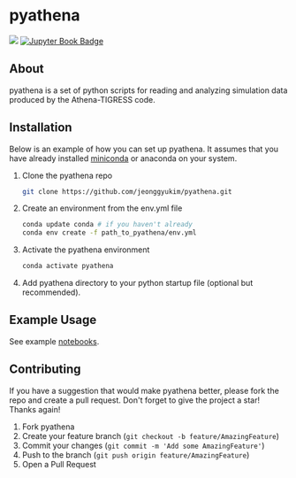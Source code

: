 # pyathena

[<img src="https://img.shields.io/badge/DOI-10.34770%2Fackh--7y71-blue">](https://doi.org/)
[![Jupyter Book Badge](https://jupyterbook.org/badge.svg)](https://changgoo.github.io/pyathena/)

<div id="top"></div>
<!--
*** README.md template Shamelessly taken from
*** https://raw.githubusercontent.com/othneildrew/Best-README-Template/master/README.md
-->

## About

pyathena is a set of python scripts for reading and analyzing simulation data produced by the Athena-TIGRESS code.

## Installation

Below is an example of how you can set up pyathena. It assumes that you have already installed [miniconda](https://docs.conda.io/en/latest/miniconda.html) or anaconda on your system.

1. Clone the pyathena repo
   ```sh
   git clone https://github.com/jeonggyukim/pyathena.git
   ```
3. Create an environment from the env.yml file
   ```sh
   conda update conda # if you haven't already
   conda env create -f path_to_pyathena/env.yml
   ```
4. Activate the pyathena environment
   ```sh
   conda activate pyathena
   ```
5. Add pyathena directory to your python startup file (optional but recommended).

## Example Usage

See example [notebooks](../notebook).

## Contributing

If you have a suggestion that would make pyathena better, please fork the repo and create a pull request.
Don't forget to give the project a star! Thanks again!

1. Fork pyathena
2. Create your feature branch (`git checkout -b feature/AmazingFeature`)
3. Commit your changes (`git commit -m 'Add some AmazingFeature'`)
4. Push to the branch (`git push origin feature/AmazingFeature`)
5. Open a Pull Request
